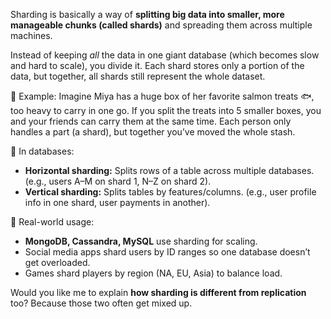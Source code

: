Sharding is basically a way of **splitting big data into smaller, more manageable chunks (called shards)** and spreading them across multiple machines.

Instead of keeping *all* the data in one giant database (which becomes slow and hard to scale), you divide it. Each shard stores only a portion of the data, but together, all shards still represent the whole dataset.

🔹 Example:
Imagine Miya has a huge box of her favorite salmon treats 🐟, too heavy to carry in one go. If you split the treats into 5 smaller boxes, you and your friends can carry them at the same time. Each person only handles a part (a shard), but together you’ve moved the whole stash.

🔹 In databases:

* **Horizontal sharding:** Splits rows of a table across multiple databases. (e.g., users A–M on shard 1, N–Z on shard 2).
* **Vertical sharding:** Splits tables by features/columns. (e.g., user profile info in one shard, user payments in another).

🔹 Real-world usage:

* **MongoDB, Cassandra, MySQL** use sharding for scaling.
* Social media apps shard users by ID ranges so one database doesn’t get overloaded.
* Games shard players by region (NA, EU, Asia) to balance load.

Would you like me to explain **how sharding is different from replication** too? Because those two often get mixed up.
